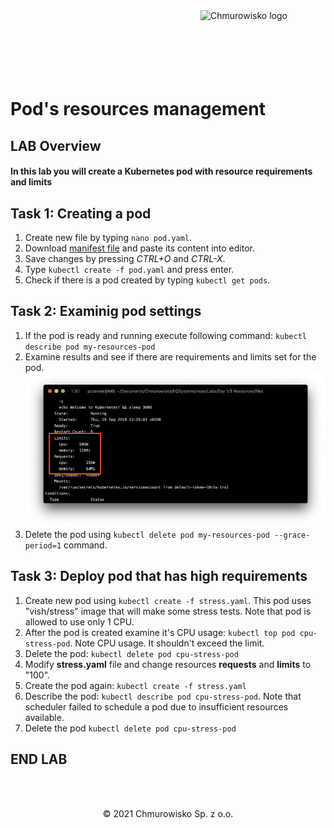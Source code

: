 <img src="../../img/logo.png" alt="Chmurowisko logo" width="200" align="right">
<br><br>
<br><br>
<br><br>

# Pod's resources management

## LAB Overview

#### In this lab you will create a Kubernetes pod with resource requirements and limits

## Task 1: Creating a pod

1. Create new file by typing `nano pod.yaml`.
2. Download [manifest file](./files/pod.yaml) and paste its content into editor.
3. Save changes by pressing _CTRL+O_ and _CTRL-X_.
4. Type `kubectl create -f pod.yaml` and press enter.
5. Check if there is a pod created by typing `kubectl get pods`.

## Task 2: Examinig pod settings

1. If the pod is ready and running execute following command:
   `kubectl describe pod my-resources-pod`
2. Examine results and see if there are requirements and limits set for the pod.
   ![img](./img/resources.png)
3. Delete the pod using `kubectl delete pod my-resources-pod --grace-period=1` command.

## Task 3: Deploy pod that has high requirements

1. Create new pod using `kubectl create -f stress.yaml`. This pod uses "vish/stress" image that will make some stress tests. Note that pod is allowed to use only 1 CPU.
2. After the pod is created examine it's CPU usage: `kubectl top pod cpu-stress-pod`. Note CPU usage. It shouldn't exceed the limit.
3. Delete the pod: `kubectl delete pod cpu-stress-pod`
4. Modify **stress.yaml** file and change resources **requests** and **limits** to "100".
5. Create the pod again: `kubectl create -f stress.yaml`
6. Describe the pod: `kubectl describe pod cpu-stress-pod`. Note that scheduler failed to schedule a pod due to insufficient resources available.
7. Delete the pod `kubectl delete pod cpu-stress-pod`

## END LAB

<br><br>

<center><p>&copy; 2021 Chmurowisko Sp. z o.o.<p></center>
